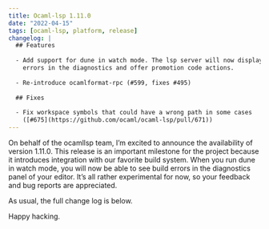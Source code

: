 ```yaml
---
title: Ocaml-lsp 1.11.0
date: "2022-04-15"
tags: [ocaml-lsp, platform, release]
changelog: |
  ## Features
  
  - Add support for dune in watch mode. The lsp server will now display build
    errors in the diagnostics and offer promotion code actions.
  
  - Re-introduce ocamlformat-rpc (#599, fixes #495)
  
  ## Fixes
  
  - Fix workspace symbols that could have a wrong path in some cases
    ([#675](https://github.com/ocaml/ocaml-lsp/pull/671))
---
```


On behalf of the ocamllsp team, I’m excited to announce the availability of version 1.11.0. This release is an important milestone for the project because it introduces integration with our favorite build system. When you run dune in watch mode, you will now be able to see build errors in the diagnostics panel of your editor. It’s all rather experimental for now, so your feedback and bug reports are appreciated.

As usual, the full change log is below.

Happy hacking.


